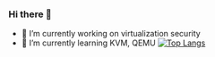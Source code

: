 ### Hi there 👋
- 🔭 I’m currently working on virtualization security
- 🌱 I’m currently learning KVM, QEMU
[![Top Langs](https://github-readme-stats.vercel.app/api/top-langs/?username=greedkiss&langs_count=8&theme=radical)](https://github.com/greediss/github-readme-stats)

<!--
**greedkiss/greedkiss** is a ✨ _special_ ✨ repository because its `README.md` (this file) appears on your GitHub profile.
[![我的 GitHub 数据](https://github-readme-stats.vercel.app/api?username=greedkiss)]()
Here are some ideas to get you started:

- 👯 I’m looking to collaborate on ...
- 🤔 I’m looking for help with ...
- 💬 Ask me about ...
- 📫 How to reach me: ...
- 😄 Pronouns: ...
- ⚡ Fun fact: ...
-->
